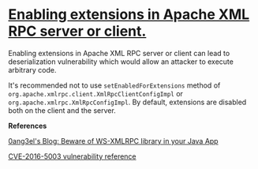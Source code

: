 # [Enabling extensions in Apache XML RPC server or client.](http://find-sec-bugs.github.io/bugs.htm#RPC_ENABLED_EXTENSIONS)

Enabling extensions in Apache XML RPC server or client can lead to deserialization vulnerability which would allow an
attacker to execute arbitrary code.

It's recommended not to use `setEnabledForExtensions` method of `org.apache.xmlrpc.client.XmlRpcClientConfigImpl` or `org.apache.xmlrpc.XmlRpcConfigImpl`.
By default, extensions are disabled both on the client and the server.

**References**  

[0ang3el's Blog: Beware of WS-XMLRPC library in your Java App](https://0ang3el.blogspot.com/2016/07/beware-of-ws-xmlrpc-library-in-your.html)  

[CVE-2016-5003 vulnerability reference](https://nvd.nist.gov/vuln/detail/CVE-2016-5003)